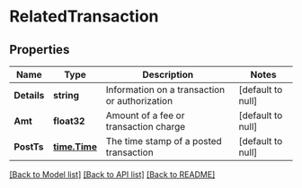 # RelatedTransaction

## Properties
Name | Type | Description | Notes
------------ | ------------- | ------------- | -------------
**Details** | **string** | Information on a transaction or authorization | [default to null]
**Amt** | **float32** | Amount of a fee or transaction charge | [default to null]
**PostTs** | [**time.Time**](time.Time.md) | The time stamp of a posted transaction | [default to null]

[[Back to Model list]](../README.md#documentation-for-models) [[Back to API list]](../README.md#documentation-for-api-endpoints) [[Back to README]](../README.md)

